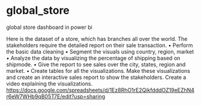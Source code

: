# global_store
global store dashboard in power bi

Here is the dataset of a store, which has branches all over the world. The stakeholders require the detailed report on their sale transaction.
•	Perform the basic data cleaning
•	Segment the visuals using country, region, market
•	Analyze the data by visualizing the percentage of shipping based on shipmode.
•	Give the report to see sales over the city, states, region and market.
•	Create tables for all the visualizations.
Make these visualizations and create an interactive sales report to show the stakeholders.
Create a video explaining the visualizations.
https://docs.google.com/spreadsheets/d/1Ez8RhO1rE2QikfdddOZ19eEZhN4r6eW7WHb9qB05T7E/edit?usp=sharing

